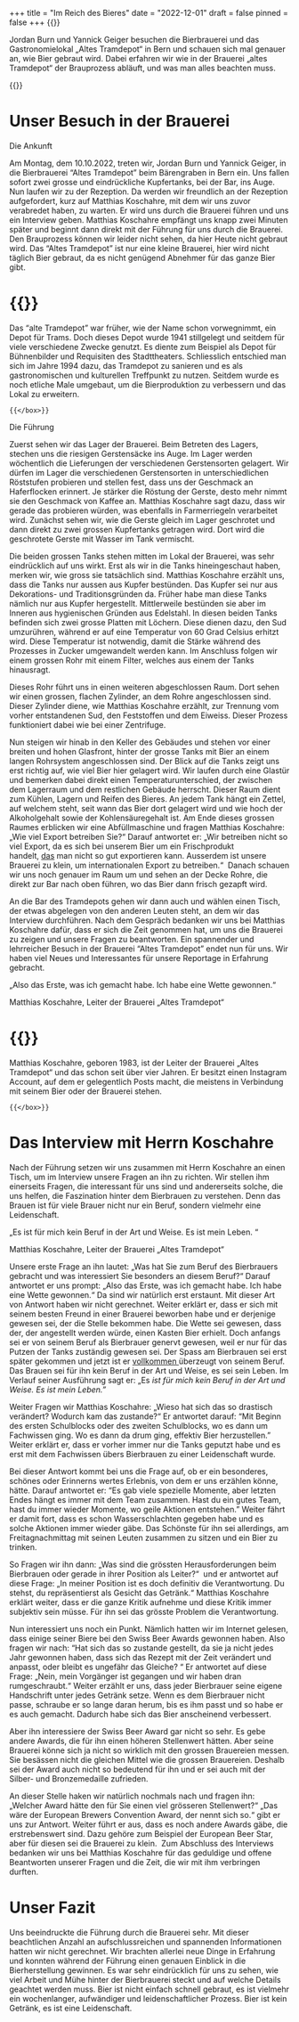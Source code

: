 +++
title = "Im Reich des Bieres"
date = "2022-12-01"
draft = false
pinned = false
+++
{{<lead>}}

Jordan Burn und Yannick Geiger besuchen die Bierbrauerei und das Gastronomielokal „Altes Tramdepot“ in Bern und schauen sich mal genauer an, wie Bier gebraut [](<>)wird. Dabei erfahren wir wie in der Brauerei „altes Tramdepot“ der Brauprozess abläuft, und was man alles beachten muss.

{{</lead>}}

# Unser Besuch in der Brauerei

Die Ankunft

Am Montag, dem 10.10.2022, treten wir, Jordan Burn und Yannick Geiger, in die Bierbrauerei “Altes Tramdepot” beim Bärengraben in Bern ein. Uns fallen sofort zwei grosse und eindrückliche Kupfertanks, bei der Bar, ins Auge. Nun laufen wir zu der Rezeption. Da werden wir freundlich an der Rezeption aufgefordert, kurz auf Matthias Koschahre, mit dem wir uns zuvor verabredet haben, zu warten. Er wird uns durch die Brauerei führen und uns ein Interview geben. Matthias Koschahre empfängt uns knapp zwei Minuten später und beginnt dann direkt mit der Führung für uns durch die Brauerei. Den Brauprozess können wir leider nicht sehen, da hier Heute nicht gebraut wird. Das “Altes Tramdepot” ist nur eine kleine Brauerei, hier wird nicht täglich Bier gebraut, da es nicht genügend Abnehmer für das ganze Bier gibt. 

# {{<box title="Über das “Alte Tramdepot”">}}

Das “alte Tramdepot” war früher, wie der Name schon vorwegnimmt, ein Depot für Trams. Doch dieses Depot wurde 1941 stillgelegt und seitdem für viele verschiedene Zwecke genutzt. Es diente zum Beispiel als Depot für Bühnenbilder und Requisiten des Stadttheaters. Schliesslich entschied man sich im Jahre 1994 dazu, das Tramdepot zu sanieren und es als gastronomischen und kulturellen Treffpunkt zu nutzen. Seitdem wurde es noch etliche Male umgebaut, um die Bierproduktion zu verbessern und das Lokal zu erweitern.

`{{</box>}}`

Die Führung

Zuerst sehen wir das Lager der Brauerei. Beim Betreten des Lagers, stechen uns die riesigen Gerstensäcke ins Auge. Im Lager werden wöchentlich die Lieferungen der verschiedenen Gerstensorten gelagert. Wir dürfen im Lager die verschiedenen Gerstensorten in unterschiedlichen Röststufen probieren und stellen fest, dass uns der Geschmack an Haferflocken erinnert. Je stärker die Röstung der Gerste, desto mehr nimmt sie den Geschmack von Kaffee an. Matthias Koschahre sagt dazu, dass wir gerade das probieren würden, was ebenfalls in Farmerriegeln verarbeitet wird. Zunächst sehen wir, wie die Gerste gleich im Lager geschrotet und dann direkt zu zwei grossen Kupfertanks getragen wird. Dort wird die geschrotete Gerste mit Wasser im Tank vermischt. 

Die beiden grossen Tanks stehen mitten im Lokal der Brauerei, was sehr eindrücklich auf uns wirkt. Erst als wir in die Tanks hineingeschaut haben, merken wir, wie gross sie tatsächlich sind. Matthias Koschahre erzählt uns, dass die Tanks nur aussen aus Kupfer bestünden. Das Kupfer sei nur aus Dekorations- und Traditionsgründen da. Früher habe man diese Tanks nämlich nur aus Kupfer hergestellt. Mittlerweile bestünden sie aber im Inneren aus hygienischen Gründen aus Edelstahl. In diesen beiden Tanks befinden sich zwei grosse Platten mit Löchern. Diese dienen dazu, den Sud umzurühren, während er auf eine Temperatur von 60 Grad Celsius erhitzt wird. Diese Temperatur ist notwendig, damit die Stärke während des Prozesses in Zucker umgewandelt werden kann. Im Anschluss folgen wir einem grossen Rohr mit einem Filter, welches aus einem der Tanks hinausragt. 

Dieses Rohr führt uns in einen weiteren abgeschlossen Raum. Dort sehen wir einen grossen, flachen Zylinder, an dem Rohre angeschlossen sind. Dieser Zylinder diene, wie Matthias Koschahre erzählt, zur Trennung vom vorher entstandenen Sud, den Feststoffen und dem Eiweiss. Dieser Prozess funktioniert dabei wie bei einer Zentrifuge. 

Nun steigen wir hinab in den Keller des Gebäudes und stehen vor einer breiten und hohen Glasfront, hinter der grosse Tanks mit Bier an einem langen Rohrsystem angeschlossen sind. Der Blick auf die Tanks zeigt uns erst richtig auf, wie viel Bier hier gelagert wird. Wir laufen durch eine Glastür und bemerken dabei direkt einen Temperaturunterschied, der zwischen dem Lagerraum und dem restlichen Gebäude herrscht. Dieser Raum dient zum Kühlen, Lagern und Reifen des Bieres. An jedem Tank hängt ein Zettel, auf welchem steht, seit wann das Bier dort gelagert wird und wie hoch der Alkoholgehalt sowie der Kohlensäuregehalt ist. Am Ende dieses grossen Raumes erblicken wir eine Abfüllmaschine und fragen Matthias Koschahre: „Wie viel Export betreiben Sie?“ Darauf antwortet er: „Wir betreiben nicht so viel Export, da es sich bei unserem Bier um ein Frischprodukt handelt, [das](<>) man nicht so gut exportieren kann. Ausserdem ist unsere Brauerei zu klein, um internationalen Export zu betreiben.“  Danach schauen wir uns noch genauer im Raum um und sehen an der Decke Rohre, die direkt zur Bar nach oben führen, wo das Bier dann frisch gezapft wird. 

An die Bar des Tramdepots gehen wir dann auch und wählen einen Tisch, der etwas abgelegen von den anderen Leuten steht, an dem wir das Interview durchführen. Nach dem Gespräch bedanken wir uns bei Matthias Koschahre dafür, dass er sich die Zeit genommen hat, um uns die Brauerei zu zeigen und unsere Fragen zu beantworten. Ein spannender und lehrreicher Besuch in der Brauerei “Altes Tramdepot” endet nun für uns. Wir haben viel Neues und Interessantes für unsere Reportage in Erfahrung gebracht.

„Also das Erste, was ich gemacht habe. Ich habe eine Wette gewonnen.“ 

Matthias Koschahre, Leiter der Brauerei „Altes Tramdepot“

# {{<box title="Über Matthias Koschahre">}}

Matthias Koschahre, geboren 1983, ist der Leiter der Brauerei „Altes Tramdepot“ und das schon seit über vier Jahren. Er besitzt einen Instagram Account, auf dem er gelegentlich Posts macht, die meistens in Verbindung mit seinem Bier oder der Brauerei stehen.

`{{</box>}}`

# Das Interview mit Herrn Koschahre

Nach der Führung setzen wir uns zusammen mit Herrn Koschahre an einen Tisch, um im Interview unsere Fragen an ihn zu richten. Wir stellen ihm einerseits Fragen, die interessant für uns sind und andererseits solche, die uns helfen, die Faszination hinter dem Bierbrauen zu verstehen. Denn das Brauen ist für viele Brauer nicht nur ein Beruf, sondern vielmehr eine Leidenschaft. 

„Es ist für mich kein Beruf in der Art und Weise. Es ist mein Leben. “  

Matthias Koschahre, Leiter der Brauerei „Altes Tramdepot“

Unsere erste Frage an ihn lautet: „Was hat Sie zum Beruf des Bierbrauers gebracht und was interessiert Sie besonders an diesem Beruf?“ Darauf antwortet er uns prompt: „Also das Erste, was ich gemacht habe. Ich habe eine Wette gewonnen.“ Da sind wir natürlich erst erstaunt. Mit dieser Art von Antwort haben wir nicht gerechnet. Weiter erklärt er, dass er sich mit seinem besten Freund in einer Brauerei beworben habe und er derjenige gewesen sei, der die Stelle bekommen habe. Die Wette sei gewesen, dass der, der angestellt werden würde, einen Kasten Bier erhielt. Doch anfangs sei er von seinem Beruf als Bierbrauer genervt gewesen, weil er nur für das Putzen der Tanks zuständig gewesen sei. Der Spass am Bierbrauen sei erst später gekommen und jetzt ist er [vollkommen ](<>)überzeugt von seinem Beruf. Das Brauen sei für ihn kein Beruf in der Art und Weise, es sei sein Leben. Im Verlauf seiner Ausführung sagt er: „Es *ist für mich kein Beruf in der Art und Weise. Es ist mein Leben.”*

Weiter Fragen wir Matthias Koschahre: „Wieso hat sich das so drastisch verändert? Wodurch kam das zustande?“ Er antwortet darauf: “Mit Beginn des ersten Schulblocks oder des zweiten Schulblocks, wo es dann um Fachwissen ging. Wo es dann da drum ging, effektiv Bier herzustellen.” Weiter erklärt er, dass er vorher immer nur die Tanks geputzt habe und es erst mit dem Fachwissen übers Bierbrauen zu einer Leidenschaft wurde. 

Bei dieser Antwort kommt bei uns die Frage auf, ob er ein besonderes, schönes oder Erinnerns wertes Erlebnis, von dem er uns erzählen könne, hätte. Darauf antwortet er: “Es gab viele spezielle Momente, aber letzten Endes hängt es immer mit dem Team zusammen. Hast du ein gutes Team, hast du immer wieder Momente, wo geile Aktionen entstehen.” Weiter fährt er damit fort, dass es schon Wasserschlachten gegeben habe und es solche Aktionen immer wieder gäbe. Das Schönste für ihn sei allerdings, am Freitagnachmittag mit seinen Leuten zusammen zu sitzen und ein Bier zu trinken. 

So Fragen wir ihn dann: „Was sind die grössten Herausforderungen beim Bierbrauen oder gerade in ihrer Position als Leiter?“  und er antwortet auf diese Frage: „In meiner Position ist es doch definitiv die Verantwortung. Du stehst, du repräsentierst als Gesicht das Getränk.“ Matthias Koschahre erklärt weiter, dass er die ganze Kritik aufnehme und diese Kritik immer subjektiv sein müsse. Für ihn sei das grösste Problem die Verantwortung. 

Nun interessiert uns noch ein Punkt. Nämlich hatten wir im Internet gelesen, dass einige seiner Biere bei den Swiss Beer Awards gewonnen haben. Also fragen wir nach: “Hat sich das so zustande gestellt, da sie ja nicht jedes Jahr gewonnen haben, dass sich das Rezept mit der Zeit verändert und anpasst, oder bleibt es ungefähr das Gleiche? “ Er antwortet auf diese Frage: „Nein, mein Vorgänger ist gegangen und wir haben dran rumgeschraubt.“ Weiter erzählt er uns, dass jeder Bierbrauer seine eigene Handschrift unter jedes Getränk setze. Wenn es dem Bierbrauer nicht passe, schraube er so lange daran herum, bis es ihm passt und so habe er es auch gemacht. Dadurch habe sich das Bier anscheinend verbessert.

Aber ihn interessiere der Swiss Beer Award gar nicht so sehr. Es gebe andere Awards, die für ihn einen höheren Stellenwert hätten. Aber seine Brauerei könne sich ja nicht so wirklich mit den grossen Brauereien messen. Sie besässen nicht die gleichen Mittel wie die grossen Brauereien. Deshalb sei der Award auch nicht so bedeutend für ihn und er sei auch mit der Silber- und Bronzemedaille zufrieden. 

An dieser Stelle haken wir natürlich nochmals nach und fragen ihn: „Welcher Award hätte den für Sie einen viel grösseren Stellenwert?“ „Das wäre der European Brewers Convention Award, der nennt sich so.“ gibt er uns zur Antwort. Weiter führt er aus, dass es noch andere Awards gäbe, die erstrebenswert sind. Dazu gehöre zum Beispiel der European Beer Star, aber für diesen sei die Brauerei zu klein.  Zum Abschluss des Interviews bedanken wir uns bei Matthias Koschahre für das geduldige und offene Beantworten unserer Fragen und die Zeit, die wir mit ihm verbringen durften. 

# Unser Fazit

Uns beeindruckte die Führung durch die Brauerei sehr. Mit dieser beachtlichen Anzahl an aufschlussreichen und spannenden Informationen hatten wir nicht gerechnet. Wir brachten allerlei neue Dinge in Erfahrung und konnten während der Führung einen genauen Einblick in die Bierherstellung gewinnen. Es war sehr eindrücklich für uns zu sehen, wie viel Arbeit und Mühe hinter der Bierbrauerei steckt und auf welche Details geachtet werden muss. Bier ist nicht einfach schnell gebraut, es ist vielmehr ein wochenlanger, aufwändiger und leidenschaftlicher Prozess. Bier ist kein Getränk, es ist eine Leidenschaft.